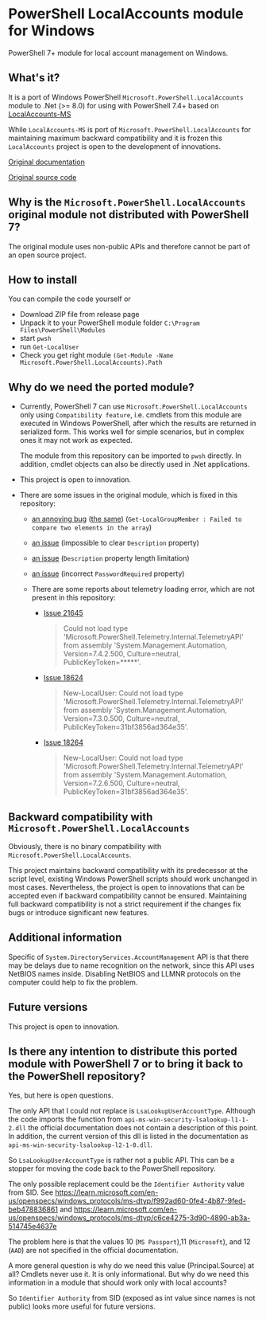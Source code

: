 ﻿# PowerShell LocalAccounts module for Windows

PowerShell 7+ module for local account management on Windows.

## What's it?

It is a port of Windows PowerShell `Microsoft.PowerShell.LocalAccounts` module to .Net (>= 8.0) for using with PowerShell 7.4+ based on [LocalAccounts-MS](https://github.com/iSazonov/LocalAccounts-MS)

While `LocalAccounts-MS` is port of `Microsoft.PowerShell.LocalAccounts` for maintaining maximum backward compatibility and it is frozen this `LocalAccounts` project is open to the development of innovations.

[Original documentation](https://learn.microsoft.com/en-us/powershell/module/microsoft.powershell.localaccounts/?view=powershell-5.1)

[Original source code](https://github.com/PowerShell/PowerShell/tree/master/src/Microsoft.PowerShell.LocalAccounts)

## Why is the `Microsoft.PowerShell.LocalAccounts` original module not distributed with PowerShell 7?

The original module uses non-public APIs and therefore cannot be part of an open source project.

## How to install

 You can compile the code yourself or

- Download ZIP file from release page
- Unpack it to your PowerShell module folder `C:\Program Files\PowerShell\Modules`
- start `pwsh`
- run `Get-LocalUser`
- Check you get right module `(Get-Module -Name Microsoft.PowerShell.LocalAccounts).Path`

## Why do we need the ported module?

- Currently, PowerShell 7 can use `Microsoft.PowerShell.LocalAccounts` only using `Compatibility feature`,
  i.e. cmdlets from this module are executed in Windows PowerShell, after which the results are returned in serialized form.
  This works well for simple scenarios, but in complex ones it may not work as expected.

  The module from this repository can be imported to `pwsh` directly. In addition, cmdlet objects can also be directly used in .Net applications.

- This project is open to innovation.

- There are some issues in the original module, which is fixed in this repository:

  - [an annoying bug](https://github.com/PowerShell/PowerShell/issues/2996) ([the same](https://github.com/PowerShell/PowerShell/issues/15585)) (`Get-LocalGroupMember : Failed to compare two elements in the array`)

  - [an issue](https://github.com/PowerShell/PowerShell/issues/16049) (impossible to clear `Description` property)

  - [an issue](https://github.com/PowerShell/PowerShell/issues/2150) (`Description` property length limitation)

  - [an issue](https://github.com/PowerShell/PowerShell/issues/11965) (incorrect `PasswordRequired` property)

  - There are some reports about telemetry loading error, which are not present in this repository:

    - [Issue 21645](https://github.com/PowerShell/PowerShell/issues/21645)
      > Could not load type 'Microsoft.PowerShell.Telemetry.Internal.TelemetryAPI' from assembly 'System.Management.Automation, Version=7.4.2.500, Culture=neutral, PublicKeyToken=*****'.

    - [Issue 18624](https://github.com/PowerShell/PowerShell/issues/18624)
      > New-LocalUser: Could not load type 'Microsoft.PowerShell.Telemetry.Internal.TelemetryAPI' from assembly 'System.Management.Automation, Version=7.3.0.500, Culture=neutral, PublicKeyToken=31bf3856ad364e35'.

    - [Issue 18264](https://github.com/PowerShell/PowerShell/issues/18264)
      > New-LocalUser: Could not load type 'Microsoft.PowerShell.Telemetry.Internal.TelemetryAPI' from assembly 'System.Management.Automation, Version=7.2.6.500, Culture=neutral, PublicKeyToken=31bf3856ad364e35'.

## Backward compatibility with `Microsoft.PowerShell.LocalAccounts`

Obviously, there is no binary compatibility with `Microsoft.PowerShell.LocalAccounts`.

This project maintains backward compatibility with its predecessor at the script level, existing Windows PowerShell scripts should work unchanged in most cases. Nevertheless, the project is open to innovations that can be accepted even if backward compatibility cannot be ensured. Maintaining full backward compatibility is not a strict requirement if the changes fix bugs or introduce significant new features.

## Additional information

Specific of `System.DirectoryServices.AccountManagement` API is that there may be delays due to name recognition on the network, since this API uses NetBIOS names inside. Disabling NetBIOS and LLMNR protocols on the computer could help to fix the problem.

## Future versions

This project is open to innovation.

## Is there any intention to distribute this ported module with PowerShell 7 or to bring it back to the PowerShell repository?

 Yes, but here is open questions.

 The only API that I could not replace is `LsaLookupUserAccountType`.
 Although the code imports the function from `api-ms-win-security-lsalookup-l1-1-2.dll` the official documentation does not contain a description of this point.
 In addition, the current version of this dll is listed in the documentation as `api-ms-win-security-lsalookup-l2-1-0.dll`.

 So `LsaLookupUserAccountType` is rather not a public API. This can be a stopper for moving the code back to the PowerShell repository.

 The only possible replacement could be the `Identifier Authority` value from SID.
 See https://learn.microsoft.com/en-us/openspecs/windows_protocols/ms-dtyp/f992ad60-0fe4-4b87-9fed-beb478836861
 and https://learn.microsoft.com/en-us/openspecs/windows_protocols/ms-dtyp/c6ce4275-3d90-4890-ab3a-514745e4637e

 The problem here is that the values 10 (`MS Passport`),11 (`Microsoft`), and 12 (`AAD`) are not specified in the official documentation.

 A more general question is why do we need this value (Principal.Source) at all?
 Cmdlets never use it. It is only informational. But why do we need this information in a module that should work only with local accounts?

 So `Identifier Authority` from SID (exposed as int value since names is not public) looks more useful for future versions.
